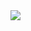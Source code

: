 <img src="https://user-images.githubusercontent.com/81385265/215091342-b2937db8-50fb-478a-8641-e9804d540299.png">